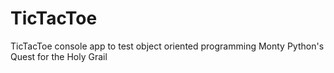 # TicTacToe
TicTacToe console app to test object oriented programming
Monty Python's Quest for the Holy Grail
